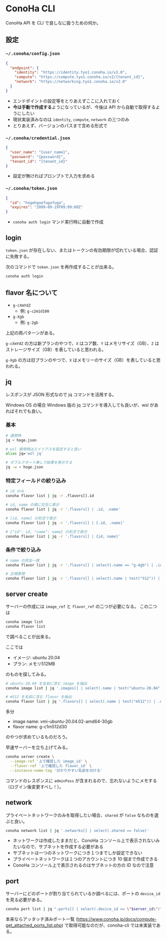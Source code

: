 # ConoHa CLI

ConoHa API を CLI で良しなに扱うための何か。

## 設定

### `~/.conoha/config.json`

```json
{
  "endpoint": {
    "identity": "https://identity.tyo1.conoha.io/v2.0",
    "compute": "https://compute.tyo1.conoha.io/v2/{tenant_id}",
    "network": "https://networking.tyo1.conoha.io/v2.0"
  }
}
```

* エンドポイントの設定等をとりあえずここに入れておく
* **今は手動で作成する**ようになっているが、今後は API から自動で取得するようにしたい
* 現状実装済みなのは `identity`, `compute`, `network` の三つのみ
* とりあえず、バージョンのパスまで含める形式で

### `~/.conoha/credential.json`

```json
{
  "user_name": "{user_name}",
  "password": "{password}",
  "tenant_id": "{tenant_id}"
}
```

* 設定が無ければプロンプトで入力を求める

### `~/.conoha/token.json`

```json
{
  "id": "hogehgoefugafuga",
  "expires": "2099-09-19T09:09:09Z"
}
```

* `conoha auth login` マンド実行時に自動で作成

## login

`token.json` が存在しない、またはトークンの有効期限が切れている場合、認証に失敗する。

次のコマンドで `token.json` を再作成することが出来る。

```sh
conoha auth login
```

## flavor 名について

* `g-cXmYdZ`
  * 例: `g-c2m1d100`
* `g-Xgb`
  * 例: `g-2gb`

上記の両パターンがある。

`g-cXmYdZ` の方は新プランのやつで、`X` はコア数、`Y` はメモリサイズ（GB）、`Z` はストレージサイズ（GB）を表していると思われる。

`g-Xgb` の方は旧プランのやつで、`X` はメモリーのサイズ（GB）を表していると思われる。


## jq

レスポンスが JSON 形式なので jq コマンドを活用する。

Windows OS の場合 Windows 版の jq コマンドを導入しても良いが、wsl があればそれでも良い。

### 基本

```sh
# 通常時
jq < hoge.json

# wsl 使用時はエイリアスを設定すると良い
alias jq='wsl jq'

# ダブルクオート無しで結果を表示する
jq -w < hoge.json
```

### 特定フィールドの絞り込み

```sh
# id のみ
conoha flavor list | jq -r .flavors[].id

# id, name の順に交互に表示
conoha flavor list | jq -r '.flavors[] | .id, .name'

# [id, name] の形式で表示
conoha flavor list | jq -r '.flavors[] | [.id, .name]'

# {"id": id, "name": name} の形式で表示
conoha flavor list | jq -r '.flavors[] | {id, name}'
```

### 条件で絞り込み

```sh
# name の完全一致
conoha flavor list | jq -r '.flavors[] | select(.name == "g-4gb") | .id, .name'

# 正規表現
conoha flavor list | jq -r '.flavors[] | select(.name | test("512")) | .id, .name'
```

## server create

サーバーの作成には `image_ref` と `flavor_ref` の二つが必要になる。
この二つは

```sh
conoha image list
conoha flavor list
```

で調べることが出来る。

ここでは

* イメージ: ubuntu 20.04
* プラン: メモリ512MB

のものを探してみる。

```sh
# ubuntu-20.04 を名前に含む image を抽出
conoha image list | jq '.images[] | select(.name | test("ubuntu-20.04")) | .name, .id'

# m512 を名前に含む flavor を抽出
conoha flavor list | jq '.flavors[] | select(.name | test("m512")) | .name, .id'
```

多分

* image name: vmi-ubuntu-20.04.02-amd64-30gb
* flavor name: g-c1m512d30

のやつが求めているものだろう。

早速サーバーを立ち上げてみる。

```sh
conoha server create \
  --image-ref '上で確認した image_id' \
  --flavor-ref '上で確認した flavor_id' \
  --instance-name-tag '分かりやすい名前を付ける'
```

コマンドのレスポンスに `adminPass` が含まれるので、忘れないようにメモする（ログイン後変更すべし！）。

## network

プライベートネットワークのみを取得したい場合、`shared` が `false` なものを選ぶと良い。

```sh
conoha network list | jq '.networks[] | select(.shared == false)'
```

* ネットワークは作成したままだと、ConoHa コンソール上で表示されないみたいなので、サブネットを作成する必要がある
* サブネットは一つのネットワークにつき１つまでしか設定できない
* プライベートネットワークは１つのアカウントにつき 10 個まで作成できる
* ConoHa コンソール上で表示されるのはサブネットの方の ID なので注意


## port

サーバーにどのポートが割り当てられているか調べるには、ポートの `device_id` を見る必要がある。

```sh
conoha port list | jq ".ports[] | select(.device_id == \"$server_id\")"
```

本来ならアッタッチ済みポート一覧 (https://www.conoha.jp/docs/compute-get_attached_ports_list.php) で取得可能なのだが、conoha-cli では未実装である。
